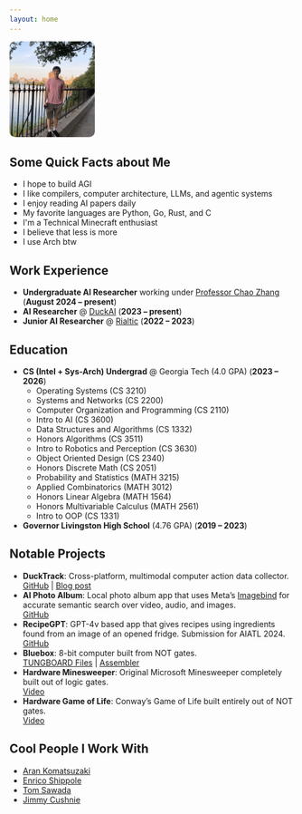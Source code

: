 ```yaml
---
layout: home
---
```


<img src="assets/photo.jpg" style="width: 30%; height: auto; border-radius: 10px;"/>

## Some Quick Facts about Me
- I hope to build AGI
- I like compilers, computer architecture, LLMs, and agentic systems
- I enjoy reading AI papers daily
- My favorite languages are Python, Go, Rust, and C
- I'm a Technical Minecraft enthusiast
- I believe that less is more
- I use Arch btw

## Work Experience
- **Undergraduate AI Researcher** working under [Professor Chao Zhang](http://chaozhang.org/) (**August 2024 – present**)
- **AI Researcher** @ [DuckAI](https://duckai-site.netlify.app/) (**2023 – present**)
- **Junior AI Researcher** @ [Rialtic](https://www.rialtic.io/) (**2022 – 2023**)

## Education
- **CS (Intel + Sys-Arch) Undergrad** @ Georgia Tech (4.0 GPA) (**2023 – 2026**)
  - Operating Systems (CS 3210)  
  - Systems and Networks (CS 2200)  
  - Computer Organization and Programming (CS 2110)  
  - Intro to AI (CS 3600)  
  - Data Structures and Algorithms (CS 1332)  
  - Honors Algorithms (CS 3511)  
  - Intro to Robotics and Perception (CS 3630)  
  - Object Oriented Design (CS 2340)  
  - Honors Discrete Math (CS 2051)  
  - Probability and Statistics (MATH 3215)  
  - Applied Combinatorics (MATH 3012)  
  - Honors Linear Algebra (MATH 1564)  
  - Honors Multivariable Calculus (MATH 2561)  
  - Intro to OOP (CS 1331)  
- **Governor Livingston High School** (4.76 GPA) (**2019 – 2023**)

## Notable Projects
- **DuckTrack**: Cross-platform, multimodal computer action data collector.  
  [GitHub](https://github.com/TheDuckAI/DuckTrack) | [Blog post](https://duckai-site.netlify.app/blog/ducktrack)
- **AI Photo Album**: Local photo album app that uses Meta’s [Imagebind](https://arxiv.org/abs/2305.05665) for accurate semantic search over video, audio, and images.  
  [GitHub](https://github.com/Broyojo/photo_album)
- **RecipeGPT**: GPT-4v based app that gives recipes using ingredients found from an image of an opened fridge. Submission for AIATL 2024.  
  [GitHub](https://github.com/Broyojo/recipegpt)
- **Bluebox**: 8-bit computer built from NOT gates.  
  [TUNGBOARD Files](https://github.com/Broyojo/bluebox-boards) | [Assembler](https://github.com/Broyojo/bluebox-assembler)
- **Hardware Minesweeper**: Original Microsoft Minesweeper completely built out of logic gates.  
  [Video](https://www.youtube.com/watch?v=BwxEGKpONMA)
- **Hardware Game of Life**: Conway’s Game of Life built entirely out of NOT gates.  
  [Video](https://youtu.be/YfB1EDpD8Cg?si=d-yAz3fFMwCpuwOG)

## Cool People I Work With
- [Aran Komatsuzaki](https://x.com/arankomatsuzaki)
- [Enrico Shippole](https://twitter.com/EnricoShippole)
- [Tom Sawada](https://www.linkedin.com/in/tom-sawada-16303220a/)
- [Jimmy Cushnie](https://twitter.com/jimmycushnie)

